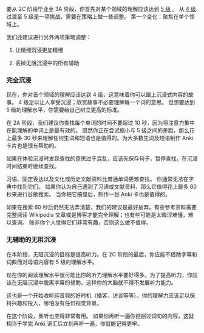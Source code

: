 要从 2C 阶段毕业至 3A 阶段，你首先对某个领域的理解应该达到 [5 级](https://refold.la/simplified/stage-2/a/measure-comprehension#Level-5-Comfortable) 。 从 [4 级](https://refold.la/simplified/stage-2/a/measure-comprehension#Level-4-Story) 过渡至 5 级是一项挑战，需要在策略上做一些调整。 第一个变化：聚焦在单个领域上。

我们还建议进行另外两项策略调整：

1. 让精细沉浸更加精细

2. 丢掉无阻沉浸中的所有辅助

### 完全沉浸

现在，你对首个领域的理解应该达到 4 级，这意味着你可以跟上沉浸式内容的故事。 4 级足以让人享受沉浸；欣赏故事不必要理解每一个词的意思。 但想要达到 5 级的理解水平，你需要给自己树立更高的标准。

在 2A 阶段，我们建议你查找每个单词的时间不要超过 10 秒，因为将注意力集中在能理解的单词上是最有效的。 既然你正在尝试缩小与 5 级之间的差距，那么花上最多 30 秒来理解任何生词和短语也是值得的。为大多数生词及短语制作 Anki 卡片也是很有帮助的。

如果在体验沉浸时发现查找的意思过于混乱，应该先保存句子，暂停查找，在沉浸时间结束时继续查找。

习语、固定表达以及文化或历史文献资料比普通单词更难查找。 你通常无法在字典中找到它们。 如果你认为自己遇到了习语或文献资料，那么它值得花上最多 60 秒来进行谷歌搜索。 当你把它搞懂后，制作一张 Anki 卡也是值得的。

如果在搜索 60 秒后仍然无法弄清楚，我们的建议是最好放弃。有些参考资料需要完整阅读 Wikipedia 文章或是博客才能完全理解；也有些可能是太晦涩难懂，难以查询。 除非你个人觉得它们非常有趣，否则这么做不值得。

### 无辅助的无阻沉浸

在本阶段，无阻沉浸的目标是提高听力。在 2C 阶段的最后，你应能不借助字幕和词典而对母语内容有 5 级的理解水平。

现在你的阅读理解水平很可能比你的听力理解水平要好得多。为了提高听力，你应该在无阻沉浸中脱离字幕的辅助，这样你的大脑就不得不发展听力能力。

这也是一个开始收听纯音频的好时机（播客、访谈等等）。你的理解力应该足以保持兴趣和投入，哪怕没有任何视觉背景。

在这个阶段，重听也变得非常有用。 如果你再听一遍你挖掘过词句的内容，这就相当于学完 Anki 词汇后立刻再听一遍，你就能记得更牢。